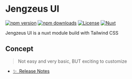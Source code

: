 <!--
Get your module up and running quickly.

Find and replace all on all files (CMD+SHIFT+F):
- Name: My Module
- Package name: my-module
- Description: My new Nuxt module
-->

# Jengzeus UI

[![npm version][npm-version-src]][npm-version-href]
[![npm downloads][npm-downloads-src]][npm-downloads-href]
[![License][license-src]][license-href]
[![Nuxt][nuxt-src]][nuxt-href]

Jengzeus UI is a nuxt module build with Tailwind CSS

## Concept
> Not easy and very basic, BUT exciting to customize

- [✨ &nbsp;Release Notes](/CHANGELOG.md)
<!-- - [🏀 Online playground](https://stackblitz.com/github/your-org/my-module?file=playground%2Fapp.vue) -->
<!-- - [📖 &nbsp;Documentation](https://example.com) -->

</details>


<!-- Badges -->
[npm-version-src]: https://img.shields.io/npm/v/@jeng3zeus/jengzeus-ui/latest.svg?style=flat&colorA=020420&colorB=00DC82
[npm-version-href]: https://www.npmjs.com/package/@jeng3zeus/jengzeus-ui

[npm-downloads-src]: https://img.shields.io/npm/dm/@jeng3zeus/jengzeus-ui.svg?style=flat&colorA=020420&colorB=00DC82
[npm-downloads-href]: https://www.npmjs.com/package/@jeng3zeus/jengzeus-ui

[license-src]: https://img.shields.io/github/license/JENGZY-devBoi/Jengzeus-ui.svg?style=flat&colorA=020420&colorB=00DC82
[license-href]: https://github.com/JENGZY-devBoi/Jengzeus-ui/blob/main/LICENSE

[nuxt-src]: https://img.shields.io/badge/Nuxt-020420?logo=nuxt.js
[nuxt-href]: https://nuxt.com
